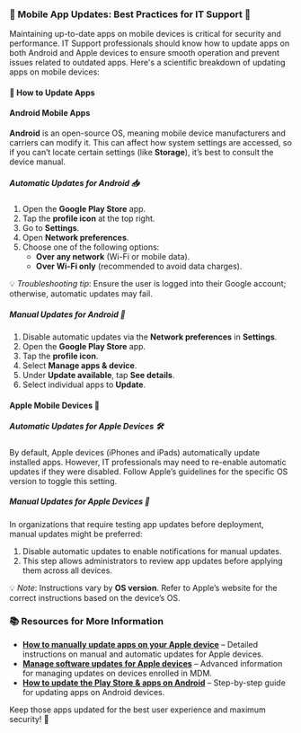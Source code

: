 ### 📱 Mobile App Updates: Best Practices for IT Support 📱

Maintaining up-to-date apps on mobile devices is critical for security and performance. IT Support professionals should know how to update apps on both Android and Apple devices to ensure smooth operation and prevent issues related to outdated apps. Here's a scientific breakdown of updating apps on mobile devices:

#### 🔄 How to Update Apps

#### Android Mobile Apps
**Android** is an open-source OS, meaning mobile device manufacturers and carriers can modify it. This can affect how system settings are accessed, so if you can’t locate certain settings (like **Storage**), it’s best to consult the device manual.

##### Automatic Updates for Android 📥
1. Open the **Google Play Store** app.
2. Tap the **profile icon** at the top right.
3. Go to **Settings**.
4. Open **Network preferences**.
5. Choose one of the following options:
   - **Over any network** (Wi-Fi or mobile data).
   - **Over Wi-Fi only** (recommended to avoid data charges).
   
💡 *Troubleshooting tip*: Ensure the user is logged into their Google account; otherwise, automatic updates may fail.

##### Manual Updates for Android 🔄
1. Disable automatic updates via the **Network preferences** in **Settings**.
2. Open the **Google Play Store** app.
3. Tap the **profile icon**.
4. Select **Manage apps & device**.
5. Under **Update available**, tap **See details**.
6. Select individual apps to **Update**.

#### Apple Mobile Devices 🍏

##### Automatic Updates for Apple Devices 🛠️
By default, Apple devices (iPhones and iPads) automatically update installed apps. However, IT professionals may need to re-enable automatic updates if they were disabled. Follow Apple’s guidelines for the specific OS version to toggle this setting.

##### Manual Updates for Apple Devices 🔧
In organizations that require testing app updates before deployment, manual updates might be preferred:
1. Disable automatic updates to enable notifications for manual updates.
2. This step allows administrators to review app updates before applying them across all devices.

💡 *Note*: Instructions vary by **OS version**. Refer to Apple’s website for the correct instructions based on the device’s OS.

### 📚 Resources for More Information
- **[How to manually update apps on your Apple device](https://support.apple.com/HT202180)** – Detailed instructions on manual and automatic updates for Apple devices.
- **[Manage software updates for Apple devices](https://support.apple.com/guide/mdm/adding-devices-to-mdm-mdmbd198256/web)** – Advanced information for managing updates on devices enrolled in MDM.
- **[How to update the Play Store & apps on Android](https://support.google.com/googleplay/answer/113412?hl=en)** – Step-by-step guide for updating apps on Android devices.

Keep those apps updated for the best user experience and maximum security! 🎯